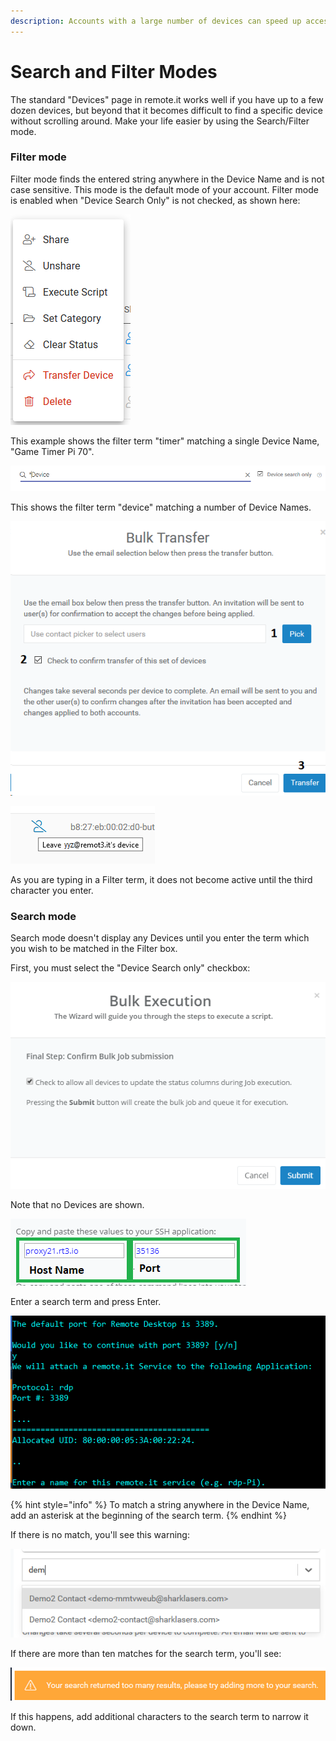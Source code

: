 ```yaml
---
description: Accounts with a large number of devices can speed up access using this mode
---
```


# Search and Filter Modes

The standard "Devices" page in remote.it works well if you have up to a few dozen devices, but beyond that it becomes difficult to find a specific device without scrolling around.  Make your life easier by using the Search/Filter mode.

### Filter mode

Filter mode finds the entered string anywhere in the Device Name and is not case sensitive.  This mode is the default mode of your account.   Filter mode is enabled when "Device Search Only" is not checked, as shown here:

![](../../../.gitbook/assets/image%20%28247%29.png)

This example shows the filter term "timer" matching a single Device Name, "Game Timer Pi 70".

![](../../../.gitbook/assets/image%20%28415%29.png)

This shows the filter term "device" matching a number of Device Names.

![](../../../.gitbook/assets/image%20%28299%29.png)

![](../../../.gitbook/assets/image%20%2857%29.png)

As you are typing in a Filter term, it does not become active until the third character you enter.

### Search mode

Search mode doesn't display any Devices until you enter the term which you wish to be matched in the Filter box.

First, you must select the "Device Search only" checkbox:

![](../../../.gitbook/assets/image%20%28357%29.png)

Note that no Devices are shown.

![](../../../.gitbook/assets/image%20%28150%29.png)

Enter a search term and press Enter.  

![](../../../.gitbook/assets/image%20%28351%29.png)

{% hint style="info" %}
To match a string anywhere in the Device Name, add an asterisk at the beginning of the search term.
{% endhint %}

If there is no match, you'll see this warning:

![](../../../.gitbook/assets/image%20%28164%29.png)

If there are more than ten matches for the search term, you'll see:

![](../../../.gitbook/assets/image%20%2843%29.png)

If this happens, add additional characters to the search term to narrow it down.

